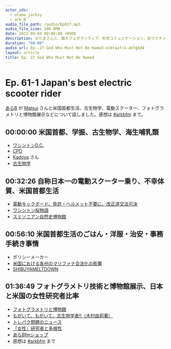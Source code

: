 ```yaml
---
actor_ids:
  - otama_jacksy
  - ark_B
audio_file_path: /audio/Ep027.mp3
audio_file_size: 100.0MB
date: 2022-09-04 00:00:00 +0900
description: おたまさんと、猫カフェボランティア、科学コミュニケーション、反ワクチン監視、ドラえもん、絶滅動物は蘇らせるべきか、ミッドサマー、保護猫のススメなどについて話しました。
duration: "00:00"
audio_url: Ep--27-God-Who-Must-Not-Be-Named-e16taaf/a-a6fg6d4
layout: article
title: Ep. 27 God Who Must Not Be Named
---
```


# Ep. 61-1 Japan's best electric scooter rider

[あらB](https://twitter.com/ark_B) が [Matsui](https://twitter.com/KumikoMatsui) さんと米国首都生活、古生物学、電動スクーター、フォトグラメトリと博物館展示などについて話しました。感想は [#arkbfm](https://twitter.com/search?q=%23arkbfm&src=typed_query&f=live) まで。

## 00:00:00 米国首都、学振、古生物学、海生哺乳類

* [ワシントンD.C.](https://ja.wikipedia.org/wiki/%E3%83%AF%E3%82%B7%E3%83%B3%E3%83%88%E3%83%B3D.C.)
* [CPD](https://www.jsps.go.jp/j-pd/cpd_gaiyo.html)
* [Kadoya](https://twitter.com/Bill_under_Gate) さん
* [古生物学](https://ja.wikipedia.org/wiki/%E5%8F%A4%E7%94%9F%E7%89%A9%E5%AD%A6)

## 00:32:26 自称日本一の電動スクーター乗り、不幸体質、米国首都生活

* [電動キックボード、免許・ヘルメット不要に。改正道交法可決](https://www.watch.impress.co.jp/docs/news/1404094.html)
* [ワシントン桜物語](http://aranishi.hobby-web.net/3web_ara/sakura.htm)
* [スミソニアン自然史博物館](https://naturalhistory.si.edu/)

## 00:56:10 米国首都生活のごはん・洋服・治安・事務手続き事情

* ポリシーメーカー
* [米国における各州のマリファナ合法化の影響](http://cannabis.kenkyuukai.jp/images/sys/information/20210517160214-77DCAF0BD9DA5171827D011A870FFDCC5F108BD775C100E50CC1D8A249418ADB.pdf)
* [SHIBUYAMELTDOWN](https://twitter.com/shibuyameltd0wn)

## 01:36:49 フォトグラメトリ技術と博物館展示、日本と米国の女性研究者比率

* [フォトグラメトリと博物館](https://twitter.com/micropaleov/status/1519635581135114240?s=20&t=G-EJlblOBY_iZkFkqCtj5w)
* [もがいて、もがいて、古生物学者!!（木村由莉著）](https://amzn.to/3GakPlS)
* [トレパク問題のニュース](https://news.yahoo.co.jp/articles/14606dad0b3f2a44042e65e5ad4e134de3dccc43)
* [「女性」研究者と多様性](https://www-overseas-news.jsps.go.jp/wp/wp-content/uploads/2019/04/2018kenshu_02was_yoshida.pdf)
* [あらBfmショップ](https://arkbfm.base.shop/)
* 感想は [#arkbfm](https://twitter.com/search?q=%23arkbfm&src=typed_query&f=live) まで